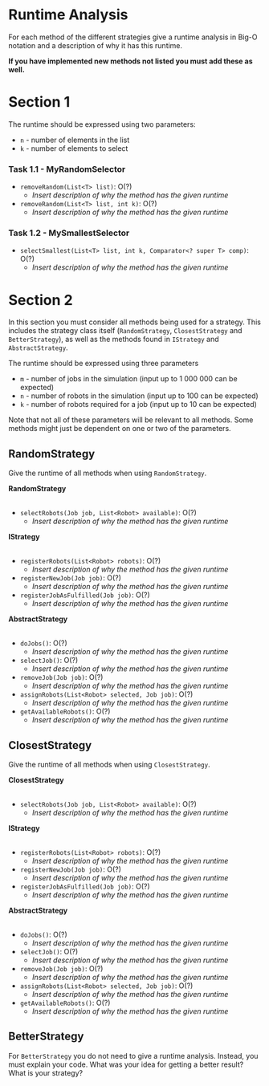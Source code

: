 # Runtime Analysis
For each method of the different strategies give a runtime analysis in Big-O notation and a description of why it has this runtime.

**If you have implemented new methods not listed you must add these as well.**

# Section 1
The runtime should be expressed using two parameters:
   * `n` - number of elements in the list
   * `k` - number of elements to select

### Task 1.1 - MyRandomSelector
* `removeRandom(List<T> list)`: O(?)
    * *Insert description of why the method has the given runtime*
* `removeRandom(List<T> list, int k)`: O(?)
    * *Insert description of why the method has the given runtime*

### Task 1.2 - MySmallestSelector
* `selectSmallest(List<T> list, int k, Comparator<? super T> comp)`: O(?)
    * *Insert description of why the method has the given runtime*

# Section 2
In this section you must consider all methods being used for a strategy. This includes the strategy class itself (`RandomStrategy`, `ClosestStrategy` and `BetterStrategy`), as well as the methods found in `IStrategy` and `AbstractStrategy`.

The runtime should be expressed using three parameters
   * `m` - number of jobs in the simulation (input up to 1 000 000 can be expected)
   * `n` - number of robots in the simulation (input up to 100 can be expected)
   * `k` - number of robots required for a job (input up to 10 can be expected)

Note that not all of these parameters will be relevant to all methods. Some methods might just be dependent on one or two of the parameters.

## RandomStrategy
Give the runtime of all methods when using `RandomStrategy`.

**RandomStrategy** <br></br>
* `selectRobots(Job job, List<Robot> available)`: O(?)
    * *Insert description of why the method has the given runtime*

**IStrategy** <br></br>
* ``registerRobots(List<Robot> robots)``: O(?)
    * *Insert description of why the method has the given runtime*
* ``registerNewJob(Job job)``: O(?)
    * *Insert description of why the method has the given runtime*
* ``registerJobAsFulfilled(Job job)``: O(?)
    * *Insert description of why the method has the given runtime*

**AbstractStrategy** <br></br>
* `doJobs()`: O(?)
    * *Insert description of why the method has the given runtime*
* `selectJob()`: O(?)
    * *Insert description of why the method has the given runtime*
* `removeJob(Job job)`: O(?)
    * *Insert description of why the method has the given runtime*
* `assignRobots(List<Robot> selected, Job job)`: O(?)
    * *Insert description of why the method has the given runtime*
* `getAvailableRobots()`: O(?)
    * *Insert description of why the method has the given runtime*

## ClosestStrategy
Give the runtime of all methods when using `ClosestStrategy`.

**ClosestStrategy** <br></br>
* `selectRobots(Job job, List<Robot> available)`: O(?)
    * *Insert description of why the method has the given runtime*

**IStrategy** <br></br>
* ``registerRobots(List<Robot> robots)``: O(?)
    * *Insert description of why the method has the given runtime*
* ``registerNewJob(Job job)``: O(?)
    * *Insert description of why the method has the given runtime*
* ``registerJobAsFulfilled(Job job)``: O(?)
    * *Insert description of why the method has the given runtime*

**AbstractStrategy** <br></br>
* `doJobs()`: O(?)
    * *Insert description of why the method has the given runtime*
* `selectJob()`: O(?)
    * *Insert description of why the method has the given runtime*
* `removeJob(Job job)`: O(?)
    * *Insert description of why the method has the given runtime*
* `assignRobots(List<Robot> selected, Job job)`: O(?)
    * *Insert description of why the method has the given runtime*
* `getAvailableRobots()`: O(?)
    * *Insert description of why the method has the given runtime*


## BetterStrategy
For `BetterStrategy` you do not need to give a runtime analysis. 
Instead, you must explain your code. What was your idea for getting a better result? What is your strategy?
